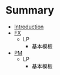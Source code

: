 # Summary

* [Introduction](README.md)
* [FX](fx)
   * LP
       * 基本模板
* [PM](pm.md)
   * LP
       * 基本模板

